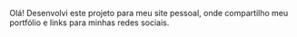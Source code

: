 Olá! Desenvolvi este projeto para meu site pessoal, onde compartilho meu portfólio e links para minhas redes sociais.